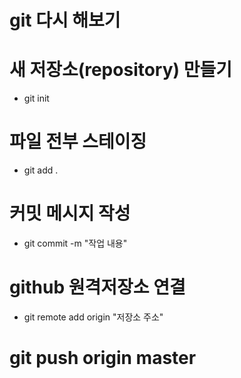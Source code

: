 # git 다시 해보기

# 새 저장소(repository) 만들기

- git init

# 파일 전부 스테이징

- git add .

# 커밋 메시지 작성

- git commit -m "작업 내용"

# github 원격저장소 연결

- git remote add origin "저장소 주소"

# git push origin master
